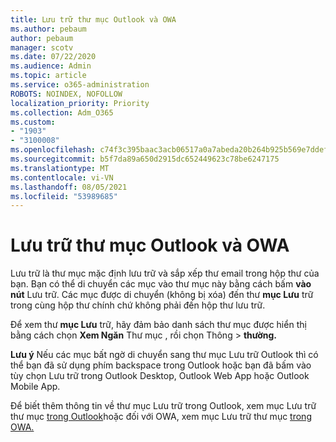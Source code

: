 ```yaml
---
title: Lưu trữ thư mục Outlook và OWA
ms.author: pebaum
author: pebaum
manager: scotv
ms.date: 07/22/2020
ms.audience: Admin
ms.topic: article
ms.service: o365-administration
ROBOTS: NOINDEX, NOFOLLOW
localization_priority: Priority
ms.collection: Adm_O365
ms.custom:
- "1903"
- "3100008"
ms.openlocfilehash: c74f3c395baac3acb06517a0a7abeda20b264b925b569e7ddef16efbbafa8e25
ms.sourcegitcommit: b5f7da89a650d2915dc652449623c78be6247175
ms.translationtype: MT
ms.contentlocale: vi-VN
ms.lasthandoff: 08/05/2021
ms.locfileid: "53989685"
---
```

# <a name="archive-folder-in-outlook-and-owa"></a>Lưu trữ thư mục Outlook và OWA

Lưu trữ là thư mục mặc định lưu trữ và sắp xếp thư email trong hộp thư của bạn. Bạn có thể di chuyển các mục vào thư mục này bằng cách bấm  **vào nút**  Lưu trữ. Các mục được di chuyển (không bị xóa) đến thư **mục Lưu** trữ trong cùng hộp thư chính chứ không phải đến hộp thư lưu trữ.

Để xem thư **mục Lưu** trữ, hãy đảm bảo danh sách thư mục được hiển thị bằng cách chọn **Xem Ngăn** Thư mục , rồi chọn Thông  >   **thường.**

**Lưu ý** Nếu các mục bất ngờ di chuyển sang thư mục Lưu trữ Outlook thì có thể bạn đã  sử dụng phím backspace trong Outlook hoặc bạn đã bấm vào tùy chọn Lưu trữ trong Outlook Desktop, Outlook Web App hoặc Outlook Mobile App.

Để biết thêm thông tin về thư mục Lưu trữ trong Outlook, xem mục Lưu trữ thư mục [trong Outlook](https://support.office.com/article/archive-in-outlook-for-windows-25f75777-3cdc-4c77-9783-5929c7b47028)hoặc đối với OWA, xem mục Lưu trữ thư mục [trong OWA.](https://support.office.com/article/organize-your-inbox-with-archive-sweep-and-other-tools-in-outlook-on-the-web-49b26f63-6399-4b4a-a580-14b9b1efe96d?ui=en-US&rs=en-US&ad=US)